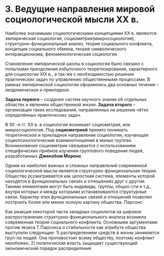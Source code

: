 # 3. Ведущие направления мировой социологической мысли ХХ в.

Наиболее значимыми социологическими концепциями ХХ в. являются: эмпирическая социология, социометрия(микросоциология), структурно-функциональный анализ, теория социального конфликта, концепция социального обмена, теория символического интеракционизма, феноменологическая социология.

Становление эмпирической школы в социологии было связано с попытками преодоления избыточного теоретизирования, характерного для социологии ХIХ в., а так-же с необходимостью решения практических задач по управлению общественными процессами. В рамках эмпирической социологии оформились два основных течения – *академическое* и *прикладное*.

**Задача первого** – создание систем научного знания об отдельных областях и явлениях общественной жизни. **Задача второго** – организация таких исследований, направленных на решение чётко определённых практических задач.

В 30 -е гг. ХХ в. в социологии возникает социометрия, или микросоциология. Под **социометрией** принято понимать теоретическое и прикладное направление социологии, изучающее социопсихологические взаимоотношения в малых группах. Возникновение социометрии связывается с использованием специфических приёмов изучения группового поведения людей, разработанных **Джекобом Морено**.

Одним из наиболее важных и сложных направлений современной социологичеcкой мысли является структурно-функциональная теория. Общество рссматривается как целостная система, элементы которой находятся в функциональных связях и отношениях друг с другом. Такими элементами могут быть индивиды, группы, общно-сти и т.д., внутри которых и между которыми устанавливаются структурные связи. Характер этих функциональных связей и отношений позволял построить более или менее полную картину общества. Парсонс

Как реакция некоторой части западных социологов на широкое распространение структурно-функционального анализа возникла современная теория социального конфликта.
Основными аргументами против тезиса Т.Парсонса о стабильности как атрибуте общества выступали следующие: 1) распределением средств в жизни занимается груп-па людей. Она противостоит всему обществу, поэтому конфликт неизбежен; 2) политическая власть защищает существующий экономический порядок распределения

